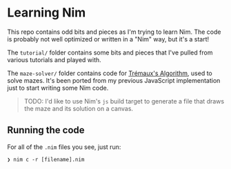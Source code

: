# Learning Nim

This repo contains odd bits and pieces as I'm trying to learn Nim. The code is probably not well optimized or written in a "Nim" way, but it's a start!

The `tutorial/` folder contains some bits and pieces that I've pulled from various tutorials and played with.

The `maze-solver/` folder contains code for [Trémaux's Algorithm](https://en.wikipedia.org/wiki/Maze-solving_algorithm#Tr%C3%A9maux's_algorithm), used to solve mazes. It's been ported from my previous JavaScript implementation just to start writing some Nim code.

> TODO: I'd like to use Nim's `js` build target to generate a file that draws the maze and its solution on a canvas.

## Running the code

For all of the `.nim` files you see, just run:

```shell
❯ nim c -r [filename].nim
```

